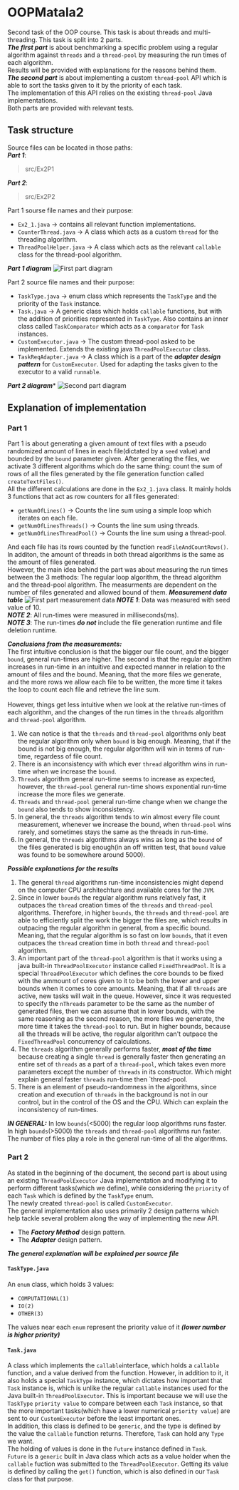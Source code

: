 # OOPMatala2
Second task of the OOP course. This task is about threads and multi-threading.
This task is split into 2 parts.<br >
***The first part*** is about benchmarking a specific problem using a regular algorithm against `threads` and a `thread-pool` by measuring
the run times of each algorithm.<br >
Results will be provided with explanations for the reasons behind them.<br >
***The second part*** is about implementing a custom `thread-pool` API which is able to sort the tasks given to it by the priority of each task.<br >
The implementation of this API relies on the existing `thread-pool` Java implementations.<br >
Both parts are provided with relevant tests.
## Task structure
Source files can be located in those paths:<br >
***Part 1***:<br >
> src/Ex2P1

***Part 2***:<br >
>src/Ex2P2

Part 1 sourse file names and their purpose:
- `Ex2_1.java` -> contains all relevant function implementations.
- `CounterThread.java` -> A class which acts as a custom `thread` for the threading algorithm.
- `ThreadPoolHelper.java` -> A class which acts as the relevant `callable` class for the thread-pool algorithm.

***Part 1 diagram***
![First part diagram](https://github.com/Ely6899/OOPMatala2/blob/master/src/Ex2P1/Part1Diagram.png?raw=true)

Part 2 source file names and their purpose:
- `TaskType.java` -> enum class which represents the `TaskType` and the priority of the `Task` instance.
- `Task.java` -> A generic class which holds `callable` functions, but with the addition of priorities represented in `TaskType`.
Also contains an inner class called `TaskComparator` which acts as a `comparator` for `Task` instances.
- `CustomExecutor.java` -> The custom thread-pool asked to be implemented. Extends the existing java `ThreadPoolExecutor` class.
- `TaskReqAdapter.java` -> A class which is a part of the ***adapter design pattern*** for `CustomExecutor`. Used for adapting the tasks given to the
executor to a valid `runnable`. 

***Part 2 diagram****
![Second part diagram](https://github.com/Ely6899/OOPMatala2/blob/master/src/Ex2P2/DiagramPart2.png?raw=true)


## Explanation of implementation
### Part 1
Part 1 is about generating a given amount of text files with a pseudo randomized amount of lines in each file(dictated by a `seed` value) 
and bounded by the `bound` parameter given.
After generating the files, we activate 3 different algorithms which do the same thing: count the sum of rows of all the files generated by the file
generation function called `createTextFiles()`.<br >
All the different calculations are done in the `Ex2_1.java` class. It mainly holds 3 functions that act as row counters for all files generated:
- `getNumOfLines()` -> Counts the line sum using a simple loop which iterates on each file.
- `getNumOfLinesThreads()` -> Counts the line sum using threads.
- `getNumOfLinesThreadPool()` -> Counts the line sum using a thread-pool.

And each file has its rows counted by the function `readFileAndCountRows()`.<br >
In additon, the amount of threads in both thread algorithms is the same as the amount of files generated.<br >
However, the main idea behind the part was about measuring the run times between the 3 methods: The regular loop algorithm, the thread algorithm
and the thread-pool algorithm. The measurments are dependent on the number of files generated and allowed bound of them.
***Measurement data table***
![First part measurement data](https://github.com/Ely6899/OOPMatala2/blob/master/src/Ex2P1/Part%201%20data.png?raw=true)
***NOTE 1***: Data was measured with seed value of 10.<br >
***NOTE 2***: All run-times were measured in milliseconds(ms). <br >
***NOTE 3***: The run-times ***do not*** include the file generation runtime and file deletion runtime.

***Conclusions from the measurements:***<br >
The first intuitive conclusion is that the bigger our file count, and the bigger `bound`, general run-times are higher. The second is that the regular
algorithm increases in run-time in an intuitive and expected manner in relation to the amount of files and the bound. Meaning, that the more files we
generate, and the more rows we allow each file to be written, the more time it takes the loop to count each file and retrieve the line sum.<br >
<br >
However, things get less intuitive when we look at the relative run-times of each algorithm, and the changes of the run times in the `threads` algorithm
and `thread-pool` algorithm.<br >
1. We can notice is that the `threads` and `thread-pool` algorithms only beat the regular algorithm only when `bound` is big enough.
Meaning, that if the bound is not big enough, the regular algorithm will win in terms of run-time, regardess of file count.
2. There is an inconsistency with which ever `thread` algorithm wins in run-time when we increase the `bound`.
3. `Threads` algorithm general run-time seems to increase as expected, however, the `thread-pool` general run-time shows exponential
run-time increase the more files we generate.
4. `Threads` and `thread-pool` general run-time change when we change the `bound` also tends to show inconsistency.
5. In general, the `threads` algorithm tends to win almost every file count measurement, whenever we increase the bound, when `thread-pool` wins rarely,
and sometimes stays the same as the threads in run-time.
6. In general, the `threads` algorithms always wins as long as the `bound` of the files generated is big enough(in an off written test, that `bound`
value was found to be somewhere around 5000).

***Possible explanations for the results***<br >
1. The general `thread` algorithms run-time inconsistencies might depend on the computer CPU architechture and available cores for the `JVM`.
2. Since in lower `bounds` the regular algorithm runs relatively fast, it outpaces the `thread` creation times of the `threads` and `thread-pool`
algorithms. Therefore, in higher `bounds`, the `threads` and `thread-pool` are able to efficiently split the work the bigger the files are, which results
in outpacing the regular algorithm in general, from a specific bound. Meaning, that the regular algorithm is so fast on low `bounds`, that it even
outpaces the `thread` creation time in both `thread` and `thread-pool` algorithm.
3. An important part of the `thread-pool` algorithm is that it works using a java built-in `ThreadPoolExecutor` instance called `FixedThreadPool`.
It is a special `ThreadPoolExecutor` which defines the core bounds to be fixed with the ammount of cores given to it to be both the lower and upper
bounds when it comes to core amounts. Meaning, that if all `threads` are active, new tasks will wait in the queue. However, since it was requested
to specify the `nThreads` parameter to be the same as the number of generated files, then we can assume that in lower bounds, with the same reasoning as
the second reason, the more files we generate, the more time it takes the `thread-pool` to run. But in higher bounds, because all the threads will be
active, the regular algorithm can't outpace the `FixedThreadPool` concurrency of calculations. 
4. The `threads` algorithm generally performs faster, ***most of the time*** because creating a single `thread` is generally faster then generating
an entire set of `threads` as a part of a `thread-pool`, which takes even more parameters except the number of `threads` in its constructor. Which might
explain general faster `threads` run-time then `thread-pool.
5. There is an element of pseudo-randomness in the algorithms, since creation and execution of `threads` in the background is not in our control,
but in the control of the OS and the CPU. Which can explain the inconsistency of run-times.

***IN GENERAL:*** In low `bounds`(<5000) the regular loop algorithms runs faster. In high `bounds`(>5000) the `threads` and `thread-pool` algorithms
run faster. The number of files play a role in the general run-time of all the algorithms.

### Part 2
As stated in the beginning of the document, the second part is about using an existing `ThreadPoolExecutor` Java implementation and modifying it 
to perform different tasks(which we define), while considering the `priority` of each `Task` which is defined by the `TaskType` enum.<br >
The newly created `thread-pool` is called `CustomExecutor`.<br >
The general implementation also uses primarily 2 design patterns which help tackle several problem along the way of implementing the new API.<br >
- The ***Factory Method*** design pattern.
- The ***Adapter*** design pattern.

***The general explanation will be explained per source file***
#### `TaskType.java`
An `enum` class, which holds 3 values:
- `COMPUTATIONAL(1)`
- `IO(2)`
- `OTHER(3)`

The values near each `enum` represent the priority value of it ***(lower number is higher priority)***

#### `Task.java`
A class which implements the `callable`interface, which holds a `callable` function, and a value derived from the function. However, in addition to it, it also holds a special `TaskType` instance, which dictates how important that `Task` instance is, which is unlike the regular `callable` instances used for the Java built-in `ThreadPoolExecutor`. This is important because we will use the `TaskType` `priority value` to compare between each `Task` instance, so that the more important tasks(which have a lower numerical `priority value`) are sent to our `CustomExecutor` before the least important ones.<br >
In addition, this class is defined to be `generic`, and the type is defined by the value the `callable` function returns. Therefore, `Task` can
hold any `Type` we want.<br >
The holding of values is done in the `Future` instance defined in `Task`.<br >
`Future` is a `generic` built in Java class which acts as a value holder when the `callable` fuction was submitted to the `ThreadPoolExecutor`.
Getting its value is defined by calling the `get()` function, which is also defined in our `Task` class for that purpose.




